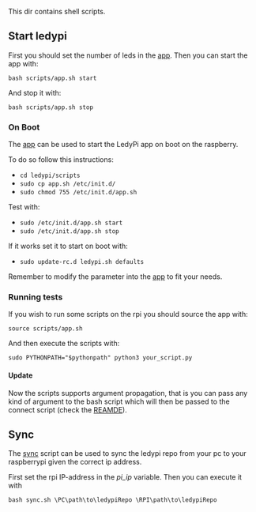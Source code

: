 This dir contains shell scripts.


## Start ledypi

First you should set the number of leds in the [app](/scripts/app.sh). Then you can start the app with:

```shell script
bash scripts/app.sh start
```

And stop it with:

```shell script
bash scripts/app.sh stop
```

### On Boot

The [app](/scripts/app.sh) can be used to start the LedyPi app on boot on the raspberry.

To do so follow this instructions:
-  `cd ledypi/scripts`
-  `sudo cp app.sh /etc/init.d/`
-  `sudo chmod 755 /etc/init.d/app.sh`

Test with:
- `sudo /etc/init.d/app.sh start `
- `sudo /etc/init.d/app.sh stop `

If it works set it to start on boot with:
- `sudo update-rc.d ledypi.sh defaults`

Remember to modify the parameter into the [app](/scripts/app.sh) to fit your needs.

### Running tests
If you wish to run some scripts on the rpi you should source the app with:
```shell script
source scripts/app.sh
``` 
And then execute the scripts with:
```shell script
sudo PYTHONPATH="$pythonpath" python3 your_script.py
```

#### Update
Now the scripts supports argument propagation, that is you can pass any kind of argument to the bash script which will
 then be passed to the connect script (check the [REAMDE](src/firebase/README.md)).
 
 
## Sync
 
 The [sync](/scripts/sync.sh) script can be used to sync the ledypi repo from your pc to your raspberrypi given the correct ip address.
 
 First set the rpi IP-address in the _pi_ip_ variable. Then you can execute it with
 ```shell script
 bash sync.sh \PC\path\to\ledypiRepo \RPI\path\to\ledypiRepo 
 ```
